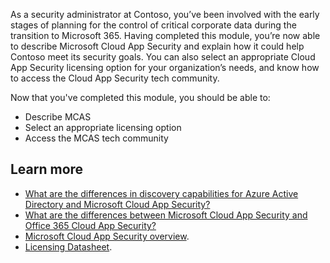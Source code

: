 As a security administrator at Contoso, you’ve been involved with the early stages of planning for the control of critical corporate data during the transition to Microsoft 365. 
Having completed this module, you’re now able to describe Microsoft Cloud App Security and explain how it could help Contoso meet its security goals. You can also select an appropriate Cloud App Security licensing option for your organization’s needs, and know how to access the Cloud App Security tech community.

Now that you've completed this module, you should be able to:

- Describe MCAS
- Select an appropriate licensing option
- Access the MCAS tech community
## Learn more

- [What are the differences in discovery capabilities for Azure Active Directory and Microsoft Cloud App Security?](https://docs.microsoft.com/cloud-app-security/editions-cloud-app-security-aad?azure-portal=true)
- [What are the differences between Microsoft Cloud App Security and Office 365 Cloud App Security?](https://docs.microsoft.com/cloud-app-security/editions-cloud-app-security-o365?azure-portal=true)
- [Microsoft Cloud App Security overview](https://docs.microsoft.com/cloud-app-security/what-is-cloud-app-security?azure-portal=true).
- [Licensing Datasheet](https://query.prod.cms.rt.microsoft.com/cms/api/am/binary/RE2NXYO?azure-portal=true).
